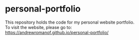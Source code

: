 # personal-portfolio

This repository holds the code for my personal website portfolio.</br>
To visit the website, please go to: https://andrewromanof.github.io/personal-portfolio/
